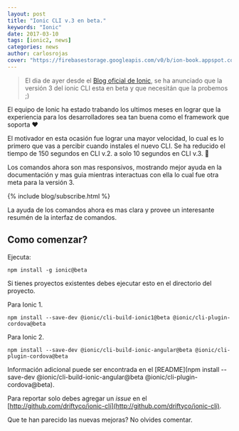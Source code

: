 ```yaml
---
layout: post
title: "Ionic CLI v.3 en beta."
keywords: "Ionic"
date: 2017-03-10
tags: [ionic2, news]
categories: news
author: carlosrojas
cover: "https://firebasestorage.googleapis.com/v0/b/ion-book.appspot.com/o/posts%2F2017-03-10-help-testing-ionic-cli%2Fionicli.png?alt=media&token=99d489e8-c09b-4aca-a90d-d8ed282a4b9c"
---
```

> El dia de ayer desde el [Blog oficial de Ionic](http://blog.ionic.io/ionic-cli-v3-beta/), se ha anunciado que la versión 3 del ionic CLI esta en beta y que necesitán que la probemos ;)

<amp-img width="1024" height="512" layout="responsive" src="https://firebasestorage.googleapis.com/v0/b/ion-book.appspot.com/o/posts%2F2017-03-10-help-testing-ionic-cli%2Fionicli.png?alt=media&token=99d489e8-c09b-4aca-a90d-d8ed282a4b9c"></amp-img> 

El equipo de Ionic ha estado trabando los ultimos meses en lograr que la experiencia para los desarrolladores sea tan buena como el framework que soporta ❤️

El motivador en esta ocasión fue lograr una mayor velocidad, lo cual es lo primero que vas a percibir cuando instales el nuevo CLI. Se ha reducido el tiempo de 150 segundos en CLI v.2. a solo 10 segundos en CLI v.3. 👏

Los comandos ahora son mas responsivos, mostrando mejor ayuda en la documentación y mas guia mientras interactuas con ella lo cual fue otra meta para la versión 3.

{% include blog/subscribe.html %}

La ayuda de los comandos ahora es mas clara y provee un interesante resumén de la interfaz de comandos.

<amp-img width="670" height="283" layout="" src="http://blog.ionic.io/wp-content/uploads/2017/03/Screen-Shot-2017-03-08-at-1.43.15-PM.png"></amp-img> 

## Como comenzar?

Ejecuta:

````
npm install -g ionic@beta
````

Si tienes proyectos existentes debes ejecutar esto en el directorio del proyecto.

Para Ionic 1.

````
npm install --save-dev @ionic/cli-build-ionic1@beta @ionic/cli-plugin-cordova@beta
````

Para Ionic 2.

````
npm install --save-dev @ionic/cli-build-ionic-angular@beta @ionic/cli-plugin-cordova@beta
````

Información adicional puede ser encontrada en el [README](npm install --save-dev @ionic/cli-build-ionic-angular@beta @ionic/cli-plugin-cordova@beta).

Para reportar solo debes agregar un *issue* en el [http://github.com/driftyco/ionic-cli](http://github.com/driftyco/ionic-cli).

Que te han parecido las nuevas mejoras? No olvides comentar.
